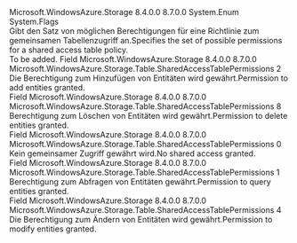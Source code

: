 <Type Name="SharedAccessTablePermissions" FullName="Microsoft.WindowsAzure.Storage.Table.SharedAccessTablePermissions">
  <TypeSignature Language="C#" Value="public enum SharedAccessTablePermissions" />
  <TypeSignature Language="ILAsm" Value=".class public auto ansi sealed SharedAccessTablePermissions extends System.Enum" />
  <TypeSignature Language="DocId" Value="T:Microsoft.WindowsAzure.Storage.Table.SharedAccessTablePermissions" />
  <TypeSignature Language="VB.NET" Value="Public Enum SharedAccessTablePermissions" />
  <TypeSignature Language="F#" Value="type SharedAccessTablePermissions = " />
  <AssemblyInfo>
    <AssemblyName>Microsoft.WindowsAzure.Storage</AssemblyName>
    <AssemblyVersion>8.4.0.0</AssemblyVersion>
    <AssemblyVersion>8.7.0.0</AssemblyVersion>
  </AssemblyInfo>
  <Base>
    <BaseTypeName>System.Enum</BaseTypeName>
  </Base>
  <Attributes>
    <Attribute>
      <AttributeName>System.Flags</AttributeName>
    </Attribute>
  </Attributes>
  <Docs>
    <summary>
            <span data-ttu-id="06b43-101">Gibt den Satz von möglichen Berechtigungen für eine Richtlinie zum gemeinsamen Tabellenzugriff an.</span><span class="sxs-lookup"><span data-stu-id="06b43-101">Specifies the set of possible permissions for a shared access table policy.</span></span>
            </summary>
    <remarks>To be added.</remarks>
  </Docs>
  <Members>
    <Member MemberName="Add">
      <MemberSignature Language="C#" Value="Add" />
      <MemberSignature Language="ILAsm" Value=".field public static literal valuetype Microsoft.WindowsAzure.Storage.Table.SharedAccessTablePermissions Add = int32(2)" />
      <MemberSignature Language="DocId" Value="F:Microsoft.WindowsAzure.Storage.Table.SharedAccessTablePermissions.Add" />
      <MemberSignature Language="VB.NET" Value="Add" />
      <MemberSignature Language="F#" Value="Add = 2" Usage="Microsoft.WindowsAzure.Storage.Table.SharedAccessTablePermissions.Add" />
      <MemberType>Field</MemberType>
      <AssemblyInfo>
        <AssemblyName>Microsoft.WindowsAzure.Storage</AssemblyName>
        <AssemblyVersion>8.4.0.0</AssemblyVersion>
        <AssemblyVersion>8.7.0.0</AssemblyVersion>
      </AssemblyInfo>
      <ReturnValue>
        <ReturnType>Microsoft.WindowsAzure.Storage.Table.SharedAccessTablePermissions</ReturnType>
      </ReturnValue>
      <MemberValue>2</MemberValue>
      <Docs>
        <summary>
            <span data-ttu-id="06b43-102">Die Berechtigung zum Hinzufügen von Entitäten wird gewährt.</span><span class="sxs-lookup"><span data-stu-id="06b43-102">Permission to add entities granted.</span></span>
            </summary>
      </Docs>
    </Member>
    <Member MemberName="Delete">
      <MemberSignature Language="C#" Value="Delete" />
      <MemberSignature Language="ILAsm" Value=".field public static literal valuetype Microsoft.WindowsAzure.Storage.Table.SharedAccessTablePermissions Delete = int32(8)" />
      <MemberSignature Language="DocId" Value="F:Microsoft.WindowsAzure.Storage.Table.SharedAccessTablePermissions.Delete" />
      <MemberSignature Language="VB.NET" Value="Delete" />
      <MemberSignature Language="F#" Value="Delete = 8" Usage="Microsoft.WindowsAzure.Storage.Table.SharedAccessTablePermissions.Delete" />
      <MemberType>Field</MemberType>
      <AssemblyInfo>
        <AssemblyName>Microsoft.WindowsAzure.Storage</AssemblyName>
        <AssemblyVersion>8.4.0.0</AssemblyVersion>
        <AssemblyVersion>8.7.0.0</AssemblyVersion>
      </AssemblyInfo>
      <ReturnValue>
        <ReturnType>Microsoft.WindowsAzure.Storage.Table.SharedAccessTablePermissions</ReturnType>
      </ReturnValue>
      <MemberValue>8</MemberValue>
      <Docs>
        <summary>
            <span data-ttu-id="06b43-103">Berechtigung zum Löschen von Entitäten wird gewährt.</span><span class="sxs-lookup"><span data-stu-id="06b43-103">Permission to delete entities granted.</span></span>
            </summary>
      </Docs>
    </Member>
    <Member MemberName="None">
      <MemberSignature Language="C#" Value="None" />
      <MemberSignature Language="ILAsm" Value=".field public static literal valuetype Microsoft.WindowsAzure.Storage.Table.SharedAccessTablePermissions None = int32(0)" />
      <MemberSignature Language="DocId" Value="F:Microsoft.WindowsAzure.Storage.Table.SharedAccessTablePermissions.None" />
      <MemberSignature Language="VB.NET" Value="None" />
      <MemberSignature Language="F#" Value="None = 0" Usage="Microsoft.WindowsAzure.Storage.Table.SharedAccessTablePermissions.None" />
      <MemberType>Field</MemberType>
      <AssemblyInfo>
        <AssemblyName>Microsoft.WindowsAzure.Storage</AssemblyName>
        <AssemblyVersion>8.4.0.0</AssemblyVersion>
        <AssemblyVersion>8.7.0.0</AssemblyVersion>
      </AssemblyInfo>
      <ReturnValue>
        <ReturnType>Microsoft.WindowsAzure.Storage.Table.SharedAccessTablePermissions</ReturnType>
      </ReturnValue>
      <MemberValue>0</MemberValue>
      <Docs>
        <summary>
            <span data-ttu-id="06b43-104">Kein gemeinsamer Zugriff gewährt wird.</span><span class="sxs-lookup"><span data-stu-id="06b43-104">No shared access granted.</span></span>
            </summary>
      </Docs>
    </Member>
    <Member MemberName="Query">
      <MemberSignature Language="C#" Value="Query" />
      <MemberSignature Language="ILAsm" Value=".field public static literal valuetype Microsoft.WindowsAzure.Storage.Table.SharedAccessTablePermissions Query = int32(1)" />
      <MemberSignature Language="DocId" Value="F:Microsoft.WindowsAzure.Storage.Table.SharedAccessTablePermissions.Query" />
      <MemberSignature Language="VB.NET" Value="Query" />
      <MemberSignature Language="F#" Value="Query = 1" Usage="Microsoft.WindowsAzure.Storage.Table.SharedAccessTablePermissions.Query" />
      <MemberType>Field</MemberType>
      <AssemblyInfo>
        <AssemblyName>Microsoft.WindowsAzure.Storage</AssemblyName>
        <AssemblyVersion>8.4.0.0</AssemblyVersion>
        <AssemblyVersion>8.7.0.0</AssemblyVersion>
      </AssemblyInfo>
      <ReturnValue>
        <ReturnType>Microsoft.WindowsAzure.Storage.Table.SharedAccessTablePermissions</ReturnType>
      </ReturnValue>
      <MemberValue>1</MemberValue>
      <Docs>
        <summary>
            <span data-ttu-id="06b43-105">Berechtigung zum Abfragen von Entitäten gewährt.</span><span class="sxs-lookup"><span data-stu-id="06b43-105">Permission to query entities granted.</span></span>
            </summary>
      </Docs>
    </Member>
    <Member MemberName="Update">
      <MemberSignature Language="C#" Value="Update" />
      <MemberSignature Language="ILAsm" Value=".field public static literal valuetype Microsoft.WindowsAzure.Storage.Table.SharedAccessTablePermissions Update = int32(4)" />
      <MemberSignature Language="DocId" Value="F:Microsoft.WindowsAzure.Storage.Table.SharedAccessTablePermissions.Update" />
      <MemberSignature Language="VB.NET" Value="Update" />
      <MemberSignature Language="F#" Value="Update = 4" Usage="Microsoft.WindowsAzure.Storage.Table.SharedAccessTablePermissions.Update" />
      <MemberType>Field</MemberType>
      <AssemblyInfo>
        <AssemblyName>Microsoft.WindowsAzure.Storage</AssemblyName>
        <AssemblyVersion>8.4.0.0</AssemblyVersion>
        <AssemblyVersion>8.7.0.0</AssemblyVersion>
      </AssemblyInfo>
      <ReturnValue>
        <ReturnType>Microsoft.WindowsAzure.Storage.Table.SharedAccessTablePermissions</ReturnType>
      </ReturnValue>
      <MemberValue>4</MemberValue>
      <Docs>
        <summary>
            <span data-ttu-id="06b43-106">Die Berechtigung zum Ändern von Entitäten wird gewährt.</span><span class="sxs-lookup"><span data-stu-id="06b43-106">Permission to modify entities granted.</span></span>
            </summary>
      </Docs>
    </Member>
  </Members>
</Type>
